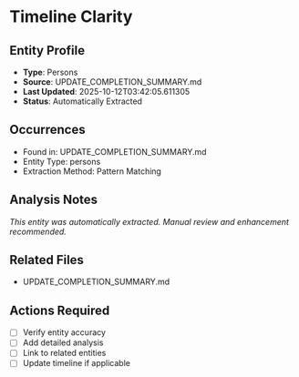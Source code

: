 # Timeline Clarity

## Entity Profile
- **Type**: Persons
- **Source**: UPDATE_COMPLETION_SUMMARY.md
- **Last Updated**: 2025-10-12T03:42:05.611305
- **Status**: Automatically Extracted

## Occurrences
- Found in: UPDATE_COMPLETION_SUMMARY.md
- Entity Type: persons
- Extraction Method: Pattern Matching

## Analysis Notes
*This entity was automatically extracted. Manual review and enhancement recommended.*

## Related Files
- UPDATE_COMPLETION_SUMMARY.md

## Actions Required
- [ ] Verify entity accuracy
- [ ] Add detailed analysis
- [ ] Link to related entities
- [ ] Update timeline if applicable
